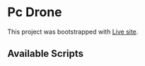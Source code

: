 # Pc Drone

This project was bootstrapped with [Live site](https://github.com/facebook/create-react-app).

## Available Scripts
